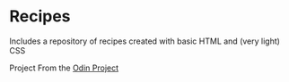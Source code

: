 # Recipes

Includes a repository of recipes created with basic HTML and (very light) CSS

Project From the [Odin Project](https://www.theodinproject.com/lessons/foundations-recipes)